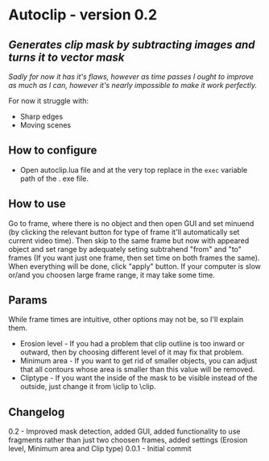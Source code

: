# Autoclip - version 0.2
## _Generates clip mask by subtracting images and turns it to vector mask_

_Sadly for now it has it's flaws, however as time passes I ought to improve as much as I can, however it's nearly impossible to make it work perfectly._

For now it struggle with:
- Sharp edges
- Moving scenes

## How to configure

- Open autoclip.lua file and at the very top replace in the `exec` variable path of the . exe file.

## How to use
Go to frame, where there is no object and then open GUI and set minuend (by clicking the relevant button for type of frame it'll automatically set current video time). Then skip to the same frame but now with appeared object and set range by adequately seting subtrahend "from" and "to" frames (If you want just one frame, then set time on both frames the same). When everything will be done, click "apply" button. If your computer is slow or/and you choosen large frame range, it may take some time.

## Params
While frame times are intuitive, other options may not be, so I'll explain them.
- Erosion level - If you had a problem that clip outline is too inward or outward, then by choosing different level of it may fix that problem.
- Minimum area - If you want to get rid of smaller objects, you can adjust that all contours whose area is smaller than this value will be removed.
- Cliptype - If you want the inside of the mask to be visible instead of the outside, just change it from \iclip to \clip.

## Changelog
0.2 - Improved mask detection, added GUI, added functionality to use fragments rather than just two choosen frames, added settings (Erosion level, Minimum area and Clip type)
0.0.1 - Initial commit